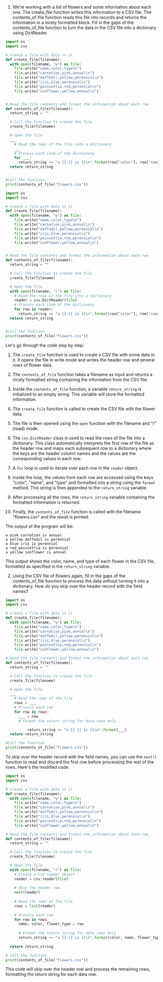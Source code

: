 1. We're working with a list of flowers and some information about each one. The create_file function writes this information to a CSV file. The contents_of-file function reads this file into records and returns the information in a nicely formatted block. Fill in the gaps of the contents_of_file function to turn the data in the CSV file into a dictionary using DictReader.

```python
import os
import csv

# Create a file with data in it
def create_file(filename):
  with open(filename, "w") as file:
    file.write("name,color,type\n")
    file.write("carnation,pink,annual\n")
    file.write("daffodil,yellow,perennial\n")
    file.write("iris,blue,perennial\n")
    file.write("poinsettia,red,perennial\n")
    file.write("sunflower,yellow,annual\n")


# Read the file contents and format the information about each row
def contents_of_file(filename):
  return_string = ""

  # Call the function to create the file 
  create_file(filename)

  # Open the file
  ___
    # Read the rows of the file into a dictionary
    ___
    # Process each item of the dictionary
    for ___:
      return_string += "a {} {} is {}\n".format(row["color"], row["name"], row["type"])
  return return_string


#Call the function
print(contents_of_file("flowers.csv"))
```

```python
import os
import csv

# Create a file with data in it
def create_file(filename):
  with open(filename, "w") as file:
    file.write("name,color,type\n")
    file.write("carnation,pink,annual\n")
    file.write("daffodil,yellow,perennial\n")
    file.write("iris,blue,perennial\n")
    file.write("poinsettia,red,perennial\n")
    file.write("sunflower,yellow,annual\n")


# Read the file contents and format the information about each row
def contents_of_file(filename):
  return_string = ""

  # Call the function to create the file 
  create_file(filename)

  # Open the file
  with open(filename, "r") as file:
    # Read the rows of the file into a dictionary
    reader = csv.DictReader(file)
    # Process each item of the dictionary
    for row in reader:
      return_string += "a {} {} is {}\n".format(row["color"], row["name"], row["type"])
  return return_string


#Call the function
print(contents_of_file("flowers.csv"))
```

Let's go through the code step by step:

1. The `create_file` function is used to create a CSV file with some data in it. It opens the file in write mode and writes the header row and several rows of flower data.

2. The `contents_of_file` function takes a filename as input and returns a nicely formatted string containing the information from the CSV file.

3. Inside the `contents_of_file` function, a variable `return_string` is initialized to an empty string. This variable will store the formatted information.

4. The `create_file` function is called to create the CSV file with the flower data.

5. The file is then opened using the `open` function with the filename and "r" (read) mode.

6. The `csv.DictReader` class is used to read the rows of the file into a dictionary. This class automatically interprets the first row of the file as the header row and maps each subsequent row to a dictionary where the keys are the header column names and the values are the corresponding values in each row.

7. A `for` loop is used to iterate over each row in the `reader` object.

8. Inside the loop, the values from each row are accessed using the keys "color", "name", and "type" and formatted into a string using the `format` method. This string is then appended to the `return_string` variable.

9. After processing all the rows, the `return_string` variable containing the formatted information is returned.

10. Finally, the `contents_of_file` function is called with the filename "flowers.csv" and the result is printed.

The output of the program will be:

```
a pink carnation is annual
a yellow daffodil is perennial
a blue iris is perennial
a red poinsettia is perennial
a yellow sunflower is annual
```

This output shows the color, name, and type of each flower in the CSV file, formatted as specified in the `return_string` variable.

2. Using the CSV file of flowers again, fill in the gaps of the contents_of_file function to process the data without turning it into a dictionary. How do you skip over the header record with the field names?

```python
import os
import csv

# Create a file with data in it
def create_file(filename):
  with open(filename, "w") as file:
    file.write("name,color,type\n")
    file.write("carnation,pink,annual\n")
    file.write("daffodil,yellow,perennial\n")
    file.write("iris,blue,perennial\n")
    file.write("poinsettia,red,perennial\n")
    file.write("sunflower,yellow,annual\n")

# Read the file contents and format the information about each row
def contents_of_file(filename):
  return_string = ""

  # Call the function to create the file 
  create_file(filename)

  # Open the file
  ___
    # Read the rows of the file
    rows = ___
    # Process each row
    for row in rows:
      ___ = row
      # Format the return string for data rows only

          return_string += "a {} {} is {}\n".format(___)
  return return_string

#Call the function
print(contents_of_file("flowers.csv"))
```

To skip over the header record with the field names, you can use the `next()` function to read and discard the first row before processing the rest of the rows. Here's the modified code:

```python
import os
import csv

# Create a file with data in it
def create_file(filename):
  with open(filename, "w") as file:
    file.write("name,color,type\n")
    file.write("carnation,pink,annual\n")
    file.write("daffodil,yellow,perennial\n")
    file.write("iris,blue,perennial\n")
    file.write("poinsettia,red,perennial\n")
    file.write("sunflower,yellow,annual\n")

# Read the file contents and format the information about each row
def contents_of_file(filename):
  return_string = ""

  # Call the function to create the file 
  create_file(filename)

  # Open the file
  with open(filename, "r") as file:
    # Create a CSV reader object
    reader = csv.reader(file)
    
    # Skip the header row
    next(reader)
    
    # Read the rows of the file
    rows = list(reader)
    
    # Process each row
    for row in rows:
      name, color, flower_type = row
      
      # Format the return string for data rows only
      return_string += "a {} {} is {}\n".format(color, name, flower_type)
  
  return return_string

# Call the function
print(contents_of_file("flowers.csv"))
```

This code will skip over the header row and process the remaining rows, formatting the return string for each data row.